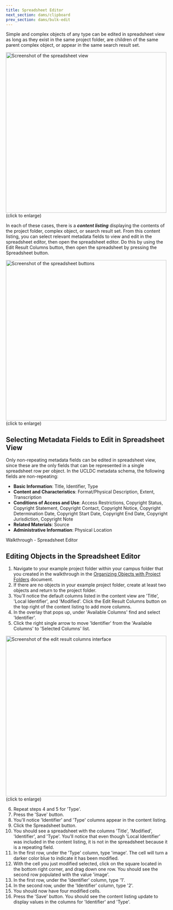```yaml
---
title: Spreadsheet Editor
next_section: dams/clipboard
prev_section: dams/bulk-edit
---
```


Simple and complex objects of any type can be edited in spreadsheet view as long as they exist in the same project folder, are children of the same parent complex object, or appear in the same search result set. 

<a class="img-popup" href="{{ site.url }}{{ site.baseurl }}/images/spreadsheet-view.png">
  <img src="{{ site.url }}{{ site.baseurl }}/images/spreadsheet-view.png" alt="Screenshot of the spreadsheet view" style="width: 500px">
</a>
<br>(click to enlarge)

In each of these cases, there is a **_content listing_** displaying the contents of the project folder, complex object, or search result set. From this content listing, you can select relevant metadata fields to view and edit in the spreadsheet editor, then open the spreadsheet editor. Do this by using the Edit Result Columns button, then open the spreadsheet by pressing the Spreadsheet button. 

<a class="img-popup" href="{{ site.url }}{{ site.baseurl }}/images/spreadsheet-buttons.png">
  <img src="{{ site.url }}{{ site.baseurl }}/images/spreadsheet-buttons.png" alt="Screenshot of the spreadsheet buttons" style="width: 500px">
</a>
<br>(click to enlarge)

## Selecting Metadata Fields to Edit in Spreadsheet View

Only non-repeating metadata fields can be edited in spreadsheet view, since these are the only fields that can be represented in a single spreadsheet row per object. In the UCLDC metadata schema, the following fields are non-repeating: 

- **Basic Information**: Title, Identifier, Type 
- **Content and Characteristics**: Format/Physical Description, Extent, Transcription
- **Conditions of Access and Use**: Access Restrictions, Copyright Status, Copyright Statement, Copyright Contact, Copyright Notice, Copyright Determination Date, Copyright Start Date, Copyright End Date, Copyright Jurisdiction, Copyright Note
- **Related Materials**: Source
- **Administrative Information**: Physical Location

<div class="walkthrough new">Walkthrough - Spreadsheet Editor</div>

## Editing Objects in the Spreadsheet Editor

1. Navigate to your example project folder within your campus folder that you created in the walkthrough in the <a href="{{ site.url }}{{ site.baseurl}}/docs/dams/organization/">Organizing Objects with Project Folders</a> document. 
2. If there are no objects in your example project folder, create at least two objects and return to the project folder. 
3. You'll notice the default columns listed in the content view are 'Title', 'Local Identifier', and 'Modified'. Click the Edit Result Columns button on the top right of the content listing to add more columns. 
4. In the overlay that pops up, under 'Available Columns' find and select 'Identifier'. 
5. Click the right single arrow to move 'Identifier' from the 'Available Columns' to 'Selected Columns' list. 

<a class="img-popup" href="{{ site.url }}{{ site.baseurl }}/images/edit-results-columns.png">
  <img src="{{ site.url }}{{ site.baseurl }}/images/edit-results-columns.png" alt="Screenshot of the edit result columns interface" style="width: 500px">
</a>
<br>(click to enlarge)

<ol start="6">
<li>Repeat steps 4 and 5 for 'Type'. </li>
<li>Press the 'Save' button. </li>
<li>You'll notice 'Identifier' and 'Type' columns appear in the content listing. </li>
<li>Click the Spreadsheet button. </li>
<li>You should see a spreadsheet with the columns 'Title', 'Modified', 'Identifier', and 'Type'. You'll notice that even though 'Local Identifier' was included in the content listing, it is not in the spreadsheet because it is a repeating field. </li>
<li>In the first row, under the 'Type' column, type 'image'. The cell will turn a darker color blue to indicate it has been modified. </li>
<li>With the cell you just modified selected, click on the square located in the bottom right corner, and drag down one row. You should see the second row populated with the value 'image'. </li>
<li>In the first row, under the 'Identifier' column, type '1'. </li>
<li>In the second row, under the 'Identifier' column, type '2'. </li>
<li>You should now have four modified cells. </li>
<li>Press the 'Save' button. You should see the content listing update to display values in the columns for 'Identifier' and 'Type'. </li>
</ol>
